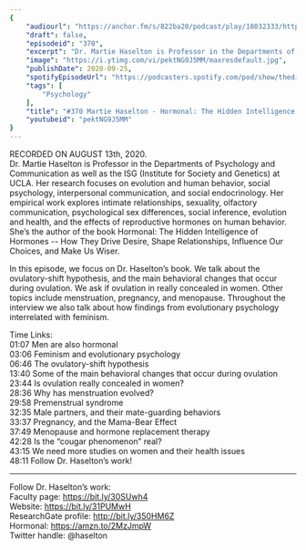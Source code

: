 ```yaml
---
{
	"audiourl": "https://anchor.fm/s/822ba20/podcast/play/18032333/https%3A%2F%2Fd3ctxlq1ktw2nl.cloudfront.net%2Fstaging%2F2020-7-14%2Fb76c6371-c4aa-d90c-d7fd-f8afc7883059.m4a",
	"draft": false,
	"episodeid": "370",
	"excerpt": "Dr. Martie Haselton is Professor in the Departments of Psychology and Communication as well as the ISG (Institute for Society and Genetics) at UCLA. Her research focuses on evolution and human behavior, social psychology, interpersonal communication, and social endocrinology. Her empirical work explores intimate relationships, sexuality, olfactory communication, psychological sex differences, social inference, evolution and health, and the effects of reproductive hormones on human behavior. She’s the author of the book Hormonal: The Hidden Intelligence of Hormones -- How They Drive Desire, Shape Relationships, Influence Our Choices, and Make Us Wiser.",
	"image": "https://i.ytimg.com/vi/pektNG9J5MM/maxresdefault.jpg",
	"publishDate": 2020-09-25,
	"spotifyEpisodeUrl": "https://podcasters.spotify.com/pod/show/thedissenter/episodes/370-Martie-Haselton---Hormonal-The-Hidden-Intelligence-of-Hormones-ei4q8d",
	"tags": [
		"Psychology"
	],
	"title": "#370 Martie Haselton - Hormonal: The Hidden Intelligence of Hormones",
	"youtubeid": "pektNG9J5MM"
}
---
```

RECORDED ON AUGUST 13th, 2020.  
Dr. Martie Haselton is Professor in the Departments of Psychology and Communication as well as the ISG (Institute for Society and Genetics) at UCLA. Her research focuses on evolution and human behavior, social psychology, interpersonal communication, and social endocrinology. Her empirical work explores intimate relationships, sexuality, olfactory communication, psychological sex differences, social inference, evolution and health, and the effects of reproductive hormones on human behavior. She’s the author of the book Hormonal: The Hidden Intelligence of Hormones -- How They Drive Desire, Shape Relationships, Influence Our Choices, and Make Us Wiser.

In this episode, we focus on Dr. Haselton’s book. We talk about the ovulatory-shift hypothesis, and the main behavioral changes that occur during ovulation. We ask if ovulation in really concealed in women. Other topics include menstruation, pregnancy, and menopause. Throughout the interview we also talk about how findings from evolutionary psychology interrelated with feminism.

Time Links:  
<time>01:07</time> Men are also hormonal  
<time>03:06</time> Feminism and evolutionary psychology  
<time>06:46</time> The ovulatory-shift hypothesis  
<time>13:40</time> Some of the main behavioral changes that occur during ovulation  
<time>23:44</time> Is ovulation really concealed in women?  
<time>28:36</time> Why has menstruation evolved?  
<time>29:58</time> Premenstrual syndrome  
<time>32:35</time> Male partners, and their mate-guarding behaviors  
<time>33:37</time> Pregnancy, and the Mama-Bear Effect  
<time>37:49</time> Menopause and hormone replacement therapy  
<time>42:28</time> Is the “cougar phenomenon” real?  
<time>43:15</time> We need more studies on women and their health issues  
<time>48:11</time> Follow Dr. Haselton’s work!

---

Follow Dr. Haselton’s work:  
Faculty page: https://bit.ly/30SUwh4  
Website: https://bit.ly/31PUMwH  
ResearchGate profile: http://bit.ly/350HM6Z  
Hormonal: https://amzn.to/2MzJmpW  
Twitter handle: @haselton
